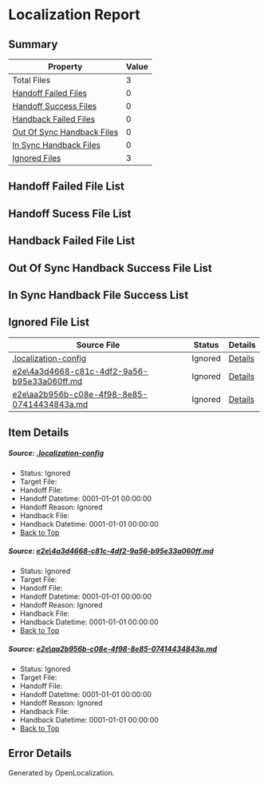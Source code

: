 # <a name='report-top'></a> Localization Report

## Summary
 Property | Value 
 -------- | ----- 
 Total Files | 3
[ Handoff Failed Files ](#handoff-failed-list)| 0
[ Handoff Success Files ](#handoff-success-list)| 0
[ Handback Failed Files ](#handback-failed-list)| 0
[ Out Of Sync Handback Files ](#outofsync-handback-success-list)| 0
[ In Sync Handback Files ](#insync-handback-success-list)| 0
[ Ignored Files ](#ignored-list)| 3

## <a name='handoff-failed-list'></a> Handoff Failed File List

## <a name='handoff-success-list'></a> Handoff Sucess File List

## <a name='handback-failed-list'></a> Handback Failed File List

## <a name='outofsync-handback-success-list'></a> Out Of Sync Handback Success File List

## <a name='insync-handback-success-list'></a> In Sync Handback File Success List

## <a name='ignored-list'></a> Ignored File List
 Source File | Status | Details 
 ----------- | ------ | ------- 
 [.localization-config](https://github.com/OpenLocalizationTest/oltest/blob/990d237c7817c483d8d48582962bcbd3cb271590/.localization-config) | Ignored | [Details](#44c464a08dbf62d71471374c459d78e5fe18d7550)
 [e2e\4a3d4668-c81c-4df2-9a56-b95e33a060ff.md](https://github.com/OpenLocalizationTest/oltest/blob/990d237c7817c483d8d48582962bcbd3cb271590/e2e/4a3d4668-c81c-4df2-9a56-b95e33a060ff.md) | Ignored | [Details](#aef256ea7823d91f2fa401d0e696f49410ec46f51)
 [e2e\aa2b956b-c08e-4f98-8e85-07414434843a.md](https://github.com/OpenLocalizationTest/oltest/blob/990d237c7817c483d8d48582962bcbd3cb271590/e2e/aa2b956b-c08e-4f98-8e85-07414434843a.md) | Ignored | [Details](#0db0f40465c654550b8014d73743607fb28c49e92)

## Item Details
##### <a name='44c464a08dbf62d71471374c459d78e5fe18d7550'></a> Source: [.localization-config](https://github.com/OpenLocalizationTest/oltest/blob/990d237c7817c483d8d48582962bcbd3cb271590/.localization-config)
* Status: Ignored
* Target File: 
* Handoff File: 
* Handoff Datetime: 0001-01-01 00:00:00
* Handoff Reason: Ignored
* Handback File: 
* Handback Datetime: 0001-01-01 00:00:00
* [Back to Top](#report-top)

##### <a name='aef256ea7823d91f2fa401d0e696f49410ec46f51'></a> Source: [e2e\4a3d4668-c81c-4df2-9a56-b95e33a060ff.md](https://github.com/OpenLocalizationTest/oltest/blob/990d237c7817c483d8d48582962bcbd3cb271590/e2e/4a3d4668-c81c-4df2-9a56-b95e33a060ff.md)
* Status: Ignored
* Target File: 
* Handoff File: 
* Handoff Datetime: 0001-01-01 00:00:00
* Handoff Reason: Ignored
* Handback File: 
* Handback Datetime: 0001-01-01 00:00:00
* [Back to Top](#report-top)

##### <a name='0db0f40465c654550b8014d73743607fb28c49e92'></a> Source: [e2e\aa2b956b-c08e-4f98-8e85-07414434843a.md](https://github.com/OpenLocalizationTest/oltest/blob/990d237c7817c483d8d48582962bcbd3cb271590/e2e/aa2b956b-c08e-4f98-8e85-07414434843a.md)
* Status: Ignored
* Target File: 
* Handoff File: 
* Handoff Datetime: 0001-01-01 00:00:00
* Handoff Reason: Ignored
* Handback File: 
* Handback Datetime: 0001-01-01 00:00:00
* [Back to Top](#report-top)


## Error Details

Generated by OpenLocalization.
